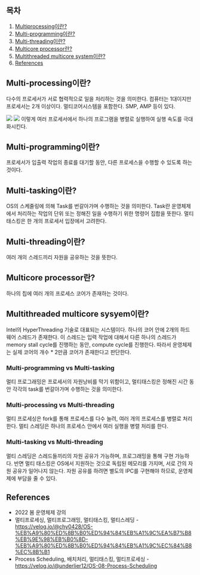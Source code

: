 ## 목차

1. [Multiprocessing이란?](#multi-processing이란)
2. [Multi-programming이란?](#multi-programming이란)
3. [Multi-threading이란?](#multi-threading이란)
4. [Multicore processor란?](#multicore-processor란)
5. [Multithreaded multicore system이란?](#multithreaded-multicore-sysyem이란)
6. [References](#references)

## Multi-processing이란?
다수의 프로세서가 서로 협력적으로 일을 처리하는 것을 의미한다. 컴퓨터는 1대이지만 프로세서는 2개 이상이다. 멀티코어시스템을 포함한다. SMP, AMP 등이 있다. 

![](../../image/process/multiprocessor.png)
![](../../image/process/multi-processing.jpg)
이렇게 여러 프로세서에서 하나의 프로그램을 병렬로 실행하여 실행 속도를 극대화시킨다.

## Multi-programming이란?
프로세서가 입출력 작업의 종료를 대기할 동안, 다른 프로세스을 수행할 수 있도록 하는 것이다.

## Multi-tasking이란?
OS의 스케줄링에 의해 Task를 번갈아가며 수행하는 것을 의미한다. Task란 운영체제에서 처리하는 작업의 단위 또는 정해진 일을 수행하기 위한 명령어 집합을 뜻한다. 멀티 태스킹은 한 개의 프로세서 입장에서 고려한다.

## Multi-threading이란?
여러 개의 스레드끼리 자원을 공유하는 것을 뜻한다.

## Multicore processor란?
하나의 칩에 여러 개의 프로세스 코어가 존재하는 것이다.

## Multithreaded multicore sysyem이란?
Intel의 HyperThreading 기술로 대표되는 시스템이다. 하나의 코어 안에 2개의 하드웨어 스레드가 존재한다. 이 스레드는 입력 작업에 대해서 다른 하나의 스레드가 memory stall cycle를 진행하는 동안, compute cycle를 진행한다. 따라서 운영체제는 실제 코어의 개수 * 2만큼 코어가 존재한다고 판단한다. 

### Multi-programming vs Multi-tasking
멀티 프로그래밍은 프로세서의 자원낭비를 막기 위함이고, 멀티태스킹은 정해진 시간 동안 각각의 task를 번갈아가며 수행하는 것을 의미한다.

### Multi-processing vs Multi-threading
멀티 프로세싱은 fork를 통해 프로세스를 다수 늘려, 여러 개의 프로세스를 병렬로 처리한다. 멀티 스레딩은 하나의 프로세스 안에서 여러 실행을 병렬 처리를 한다.

### Multi-tasking vs Multi-threading
멀티 스레딩은 스레드들끼리의 자원 공유가 가능하며, 프로그래밍을 통해 구현 가능하다. 반면 멀티 태스킹은 OS에서 지원하는 것으로 독립된 메모리를 가지며, 서로 간의 자원 공유가 일어나지 않는다. 자원 공유를 하려면 별도의 IPC를 구현해야 하므로, 운영체제에 부담을 줄 수 있다.

## References
* 2022 봄 운영체제 강의
* 멀티프로세싱, 멀티프로그래밍, 멀티태스킹, 멀티스레딩 - https://velog.io/@chy0428/OS-%EB%A9%80%ED%8B%B0%ED%94%84%EB%A1%9C%EA%B7%B8%EB%9E%98%EB%B0%8D-%EB%A9%80%ED%8B%B0%ED%94%84%EB%A1%9C%EC%84%B8%EC%8B%B1
* Process Scheduling, 배치처리, 멀티태스킹, 멀티프로세싱 - https://velog.io/@underlier12/OS-08-Process-Scheduling
